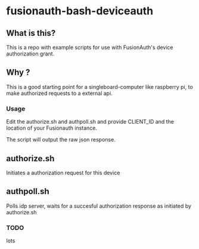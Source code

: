 # fusionauth-bash-deviceauth

## What is this? 

This is a repo with example scripts for use with FusionAuth's device authorization grant.

## Why ?

This is a good starting point for a singleboard-computer like raspberry pi, to make authorized requests to a external api.


### Usage

Edit the authorize.sh and authpoll.sh  and provide CLIENT_ID and the location of your Fusionauth instance.

The script will output the raw json response.


## authorize.sh 

Initiates a authorization request for this device


## authpoll.sh

Polls idp server, waits for a succesful authorization response as initiated by authorize.sh


### TODO

lots
